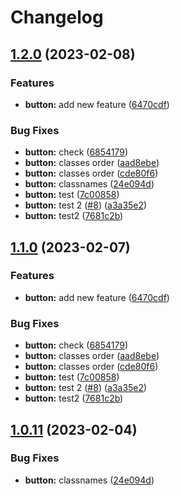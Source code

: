 # Changelog

## [1.2.0](https://github.com/yonatanAiz/design-system/compare/library-v1.1.0...library-v1.2.0) (2023-02-08)


### Features

* **button:** add new feature ([6470cdf](https://github.com/yonatanAiz/design-system/commit/6470cdff7d5a10ce56b9f102c0a6e43d1cd5d59d))


### Bug Fixes

* **button:** check ([6854179](https://github.com/yonatanAiz/design-system/commit/685417907c74117e2af087670e366d9c25770eb4))
* **button:** classes order ([aad8ebe](https://github.com/yonatanAiz/design-system/commit/aad8ebeb43d2955dac0b3eab09905be8ca74f939))
* **button:** classes order ([cde80f6](https://github.com/yonatanAiz/design-system/commit/cde80f60a42b3e5ce348ff1dc3d29d20201d8468))
* **button:** classnames  ([24e094d](https://github.com/yonatanAiz/design-system/commit/24e094d95ed7c742254f5b017ddf1b14dee24b3c))
* **button:** test ([7c00858](https://github.com/yonatanAiz/design-system/commit/7c008587923e611d71a5d9753a80d4065c63b2f3))
* **button:** test 2 ([#8](https://github.com/yonatanAiz/design-system/issues/8)) ([a3a35e2](https://github.com/yonatanAiz/design-system/commit/a3a35e29487cc9cf28c45bbc87f8773c97627ac7))
* **button:** test2 ([7681c2b](https://github.com/yonatanAiz/design-system/commit/7681c2b69413e0658f746144b0edc3ff890b5691))

## [1.1.0](https://github.com/yonatanAiz/design-system/compare/library-v1.0.11...library-v1.1.0) (2023-02-07)


### Features

* **button:** add new feature ([6470cdf](https://github.com/yonatanAiz/design-system/commit/6470cdff7d5a10ce56b9f102c0a6e43d1cd5d59d))


### Bug Fixes

* **button:** check ([6854179](https://github.com/yonatanAiz/design-system/commit/685417907c74117e2af087670e366d9c25770eb4))
* **button:** classes order ([aad8ebe](https://github.com/yonatanAiz/design-system/commit/aad8ebeb43d2955dac0b3eab09905be8ca74f939))
* **button:** classes order ([cde80f6](https://github.com/yonatanAiz/design-system/commit/cde80f60a42b3e5ce348ff1dc3d29d20201d8468))
* **button:** test ([7c00858](https://github.com/yonatanAiz/design-system/commit/7c008587923e611d71a5d9753a80d4065c63b2f3))
* **button:** test 2 ([#8](https://github.com/yonatanAiz/design-system/issues/8)) ([a3a35e2](https://github.com/yonatanAiz/design-system/commit/a3a35e29487cc9cf28c45bbc87f8773c97627ac7))
* **button:** test2 ([7681c2b](https://github.com/yonatanAiz/design-system/commit/7681c2b69413e0658f746144b0edc3ff890b5691))

## [1.0.11](https://github.com/yonatanAiz/design-system/compare/library-v1.0.10...library-v1.0.11) (2023-02-04)

### Bug Fixes

- **button:** classnames ([24e094d](https://github.com/yonatanAiz/design-system/commit/24e094d95ed7c742254f5b017ddf1b14dee24b3c))
